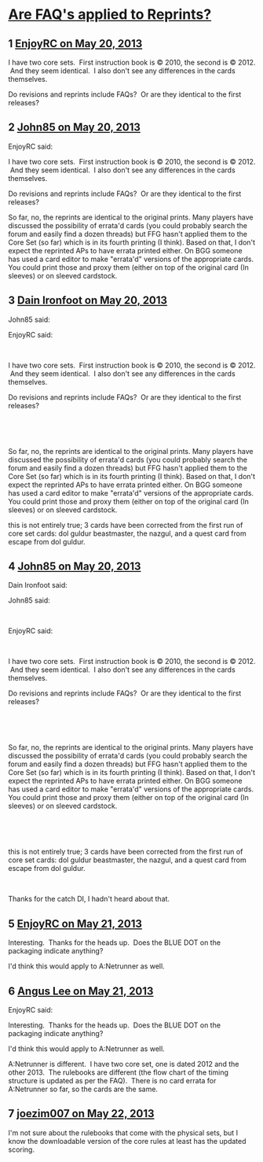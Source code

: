 # [Are FAQ&#039;s applied to Reprints?](https://community.fantasyflightgames.com/topic/84117-are-faqs-applied-to-reprints/)

## 1 [EnjoyRC on May 20, 2013](https://community.fantasyflightgames.com/topic/84117-are-faqs-applied-to-reprints/?do=findComment&comment=797320)

I have two core sets.  First instruction book is © 2010, the second is © 2012.  And they seem identical.  I also don't see any differences in the cards themselves.

Do revisions and reprints include FAQs?  Or are they identical to the first releases?

## 2 [John85 on May 20, 2013](https://community.fantasyflightgames.com/topic/84117-are-faqs-applied-to-reprints/?do=findComment&comment=797346)

EnjoyRC said:

I have two core sets.  First instruction book is © 2010, the second is © 2012.  And they seem identical.  I also don't see any differences in the cards themselves.

Do revisions and reprints include FAQs?  Or are they identical to the first releases?



So far, no, the reprints are identical to the original prints. Many players have discussed the possibility of errata'd cards (you could probably search the forum and easily find a dozen threads) but FFG hasn't applied them to the Core Set (so far) which is in its fourth printing (I think). Based on that, I don't expect the reprinted APs to have errata printed either. On BGG someone has used a card editor to make "errata'd" versions of the appropriate cards. You could print those and proxy them (either on top of the original card (In sleeves) or on sleeved cardstock.

## 3 [Dain Ironfoot on May 20, 2013](https://community.fantasyflightgames.com/topic/84117-are-faqs-applied-to-reprints/?do=findComment&comment=797366)

John85 said:

EnjoyRC said:

 

I have two core sets.  First instruction book is © 2010, the second is © 2012.  And they seem identical.  I also don't see any differences in the cards themselves.

Do revisions and reprints include FAQs?  Or are they identical to the first releases?

 

 

So far, no, the reprints are identical to the original prints. Many players have discussed the possibility of errata'd cards (you could probably search the forum and easily find a dozen threads) but FFG hasn't applied them to the Core Set (so far) which is in its fourth printing (I think). Based on that, I don't expect the reprinted APs to have errata printed either. On BGG someone has used a card editor to make "errata'd" versions of the appropriate cards. You could print those and proxy them (either on top of the original card (In sleeves) or on sleeved cardstock.



this is not entirely true; 3 cards have been corrected from the first run of core set cards: dol guldur beastmaster, the nazgul, and a quest card from escape from dol guldur.

## 4 [John85 on May 20, 2013](https://community.fantasyflightgames.com/topic/84117-are-faqs-applied-to-reprints/?do=findComment&comment=797372)

Dain Ironfoot said:

John85 said:

 

EnjoyRC said:

 

I have two core sets.  First instruction book is © 2010, the second is © 2012.  And they seem identical.  I also don't see any differences in the cards themselves.

Do revisions and reprints include FAQs?  Or are they identical to the first releases?

 

 

So far, no, the reprints are identical to the original prints. Many players have discussed the possibility of errata'd cards (you could probably search the forum and easily find a dozen threads) but FFG hasn't applied them to the Core Set (so far) which is in its fourth printing (I think). Based on that, I don't expect the reprinted APs to have errata printed either. On BGG someone has used a card editor to make "errata'd" versions of the appropriate cards. You could print those and proxy them (either on top of the original card (In sleeves) or on sleeved cardstock.

 

 

this is not entirely true; 3 cards have been corrected from the first run of core set cards: dol guldur beastmaster, the nazgul, and a quest card from escape from dol guldur.



 

Thanks for the catch DI, I hadn't heard about that.

## 5 [EnjoyRC on May 21, 2013](https://community.fantasyflightgames.com/topic/84117-are-faqs-applied-to-reprints/?do=findComment&comment=797481)

Interesting.  Thanks for the heads up.  Does the BLUE DOT on the packaging indicate anything?

I'd think this would apply to A:Netrunner as well.

## 6 [Angus Lee on May 21, 2013](https://community.fantasyflightgames.com/topic/84117-are-faqs-applied-to-reprints/?do=findComment&comment=797532)

EnjoyRC said:

Interesting.  Thanks for the heads up.  Does the BLUE DOT on the packaging indicate anything?

I'd think this would apply to A:Netrunner as well.



A:Netrunner is different.  I have two core set, one is dated 2012 and the other 2013.  The rulebooks are different (the flow chart of the timing structure is updated as per the FAQ).  There is no card errata for A:Netrunner so far, so the cards are the same.

## 7 [joezim007 on May 22, 2013](https://community.fantasyflightgames.com/topic/84117-are-faqs-applied-to-reprints/?do=findComment&comment=797836)

I'm not sure about the rulebooks that come with the physical sets, but I know the downloadable version of the core rules at least has the updated scoring.

